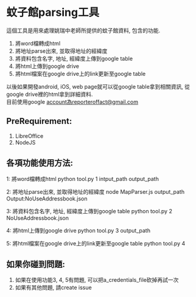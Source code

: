 蚊子館parsing工具
========

這個工具是用來處理姚瑞中老師所提供的蚊子館資料, 包含的功能.
1. 將word檔轉成html
2. 將地址parse出來, 並取得地址的經緯度
3. 將資料包含名字, 地址, 經緯度上傳到google table
4. 將html上傳到google drive
5. 將html檔案在google drive上的link更新至google table

以後如果開發android, iOS, web page就可以從google table拿到相關資訊, 從google drive裡的html拿到詳細資料.  
目前使用google account為reporteroffact@gmail.com

PreRequirement:
-------------------------------
1. LibreOffice
2. NodeJS

各項功能使用方法:
-------------------------------
1: 將word檔轉成html
python tool.py 1 intput_path output_path

2: 將地址parse出來, 並取得地址的經緯度
node MapParser.js output_path
Output:NoUseAddressbook.json
 
3: 將資料包含名字, 地址, 經緯度上傳到google table
python tool.py 2 NoUseAddressbook.json 

4: 將html上傳到google drive
python tool.py 3 output_path

5: 將html檔案在google drive上的link更新至google table
python tool.py 4

如果你碰到問題:
-------------------------------
1. 如果在使用功能3, 4, 5有問題, 可以把a_credentials_file砍掉再試一次
2. 如果有其他問題, 請create issue